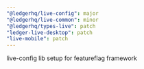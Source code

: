 ```yaml
---
"@ledgerhq/live-config": major
"@ledgerhq/live-common": minor
"@ledgerhq/types-live": patch
"ledger-live-desktop": patch
"live-mobile": patch
---
```


live-config lib setup for featureflag framework
